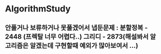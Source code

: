 # AlgorithmStudy

## 안풀거나 보류하거나 못풀겠어서 냅둔문제 : 분할정복 - 2448 (프렉탈 너무 어렵다..) 그리디 - 2873(해설봐서 알고리즘은 알겠는데 구현할때 예외가 많아보여서 ...)
